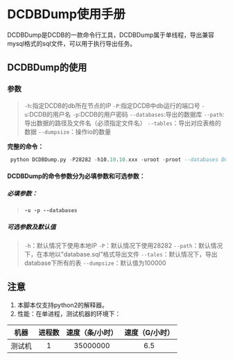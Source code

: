 # DCDBDump使用手册
DCDBDump是DCDB的一款命令行工具，DCDBDump属于单线程，导出兼容mysql格式的sql文件，可以用于执行导出任务。
## DCDBDump的使用
### 参数
>`-h`:指定DCDB的db所在节点的IP
>`-P`:指定DCDB中db运行的端口号
>`-u`:DCDB的用户名
>`-p`:DCDB的用户密码
>`--databases`:导出的数据库
>`--path`:导出数据的路径及文件名（必须指定文件名）
>`--tables`：导出对应表格的数据
>`--dumpsize`：操作io的数量

**完整的命令：**
``` sql
 python DCDBDump.py -P28282 -h10.10.10.xxx -uroot -proot --databases DCDB --tales table_1 --path==/tmp/talbe_1.sql --dumpsize=100000
```


#### DCDBDump的命令参数分为必填参数和可选参数：
##### 必填参数：
> **`-u -p --databases`**

##### 可选参数及默认值
> `-h`：默认情况下使用本地IP
> `-P`：默认情况下使用28282
> `--path`：默认情况下，在本地以”database.sql”格式导出文件
> `--tales`：默认情况下，导出database下所有的表
> `--dumpsize`：默认值为100000

## 注意
1. 本脚本仅支持python2的解释器。
2. 性能：在单进程，测试机器的环境下：

| 机器      |    进程数 |   速度（条/小时）   | 速度（G/小时）
| :--------: | :--------:| :------: |:----:|
| 测试机    |   1 |  35000000  |6.5|


